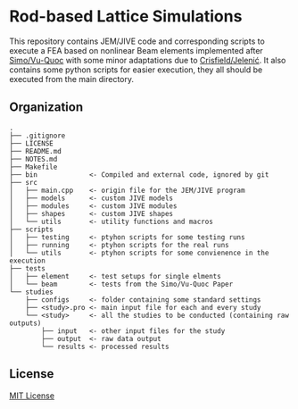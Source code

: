 # Rod-based Lattice Simulations
This repository contains JEM/JIVE code and corresponding scripts to execute a FEA based on nonlinear Beam elements implemented after [Simo/Vu-Quoc](https://dx.doi.org/10.1016/0045-7825(86)90079-4) with some minor adaptations due to [Crisfield/Jelenić](https://dx.doi.org/10.1098/rspa.1999.0352). It also contains some python scripts for easier execution, they all should be executed from the main directory.


## Organization
```
.
├── .gitignore
├── LICENSE
├── README.md
├── NOTES.md
├── Makefile
├── bin             <- Compiled and external code, ignored by git
├── src
│   ├── main.cpp    <- origin file for the JEM/JIVE program
│   ├── models      <- custom JIVE models
│   ├── modules     <- custom JIVE modules
│   ├── shapes      <- custom JIVE shapes
│   └── utils       <- utility functions and macros
├── scripts
│   ├── testing     <- ptyhon scripts for some testing runs
│   ├── running     <- ptyhon scripts for the real runs
│   └── utils       <- ptyhon scripts for some convienence in the execution
├── tests
│   ├── element     <- test setups for single elments
│   └── beam        <- tests from the Simo/Vu-Quoc Paper
└── studies
    ├── configs     <- folder containing some standard settings
    ├── <study>.pro <- main input file for each and every study
    └── <study>     <- all the studies to be conducted (containing raw outputs)
        ├── input   <- other input files for the study
        ├── output  <- raw data output
        └── results <- processed results
```


## License
[MIT License](LICENSE)
